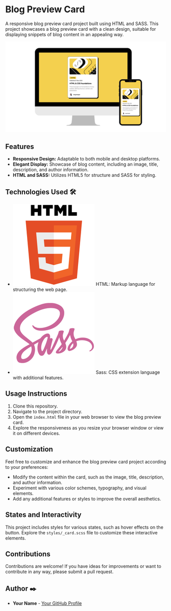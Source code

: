 # Blog Preview Card

A responsive blog preview card project built using HTML and SASS. This project showcases a blog preview card with a clean design, suitable for displaying snippets of blog content in an appealing way.

![Blog Preview Card Project Preview](./assets/images/mockup.png)

## Features
- **Responsive Design:** Adaptable to both mobile and desktop platforms.
- **Elegant Display:** Showcase of blog content, including an image, title, description, and author information.
- **HTML and SASS:** Utilizes HTML5 for structure and SASS for styling.

## Technologies Used 🛠️
- ![HTML5 Logo](https://raw.githubusercontent.com/devicons/devicon/master/icons/html5/html5-original-wordmark.svg) HTML: Markup language for structuring the web page.
- ![Sass Logo](https://raw.githubusercontent.com/devicons/devicon/master/icons/sass/sass-original.svg) Sass: CSS extension language with additional features.

## Usage Instructions
1. Clone this repository.
2. Navigate to the project directory.
3. Open the `index.html` file in your web browser to view the blog preview card.
4. Explore the responsiveness as you resize your browser window or view it on different devices.

## Customization
Feel free to customize and enhance the blog preview card project according to your preferences:

- Modify the content within the card, such as the image, title, description, and author information.
- Experiment with various color schemes, typography, and visual elements.
- Add any additional features or styles to improve the overall aesthetics.

## States and Interactivity
This project includes styles for various states, such as hover effects on the button. Explore the `styles/_card.scss` file to customize these interactive elements.

## Contributions
Contributions are welcome! If you have ideas for improvements or want to contribute in any way, please submit a pull request.

## Author ✒️
- **Your Name** - [Your GitHub Profile](https://github.com/yourusername)
